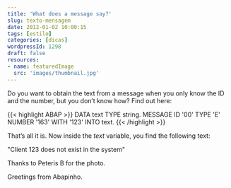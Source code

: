 ```yaml
---
title: 'What does a message say?'
slug: texto-mensagem
date: 2012-01-02 10:00:15
tags: [estilo]
categories: [dicas]
wordpressId: 1298
draft: false
resources:
- name: featuredImage
  src: 'images/thumbnail.jpg'
---
```

Do you want to obtain the text from a message when you only know the ID and the number, but you don’t know how? Find out here:


{{< highlight ABAP >}}
DATA text TYPE string.
MESSAGE ID '00' TYPE 'E' NUMBER '163' WITH '123' INTO text.
{{< /highlight >}}

That’s all it is. Now inside the _text_ variable, you find the following text:

"Client 123 does not exist in the system"

Thanks to Peteris B for the photo.

Greetings from Abapinho.
